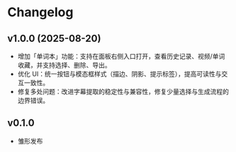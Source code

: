 # Changelog

## v1.0.0 (2025-08-20)
- 增加「单词本」功能：支持在面板右侧入口打开，查看历史记录、视频/单词收藏，并支持选择、删除、导出。
- 优化 UI：统一按钮与模态框样式（描边、阴影、提示标签），提高可读性与交互一致性。
- 修复多处问题：改进字幕提取的稳定性与兼容性，修复少量选择与生成流程的边界错误。

## v0.1.0
- 雏形发布


